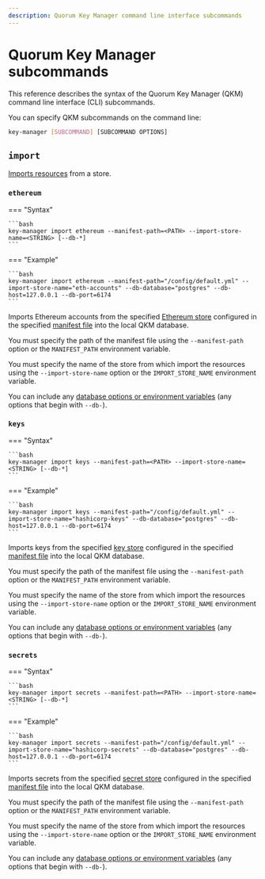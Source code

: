 ```yaml
---
description: Quorum Key Manager command line interface subcommands
---
```


# Quorum Key Manager subcommands

This reference describes the syntax of the Quorum Key Manager (QKM) command line interface (CLI) subcommands.

You can specify QKM subcommands on the command line:

```bash
key-manager [SUBCOMMAND] [SUBCOMMAND OPTIONS]
```

## `import`

[Imports resources](../../HowTo/Import-Resources.md) from a store.

### `ethereum`

=== "Syntax"

    ```bash
    key-manager import ethereum --manifest-path=<PATH> --import-store-name=<STRING> [--db-*]
    ```

=== "Example"

    ```bash
    key-manager import ethereum --manifest-path="/config/default.yml" --import-store-name="eth-accounts" --db-database="postgres" --db-host=127.0.0.1 --db-port=6174
    ```

Imports Ethereum accounts from the specified [Ethereum store](../../Concepts/Stores.md#ethereum-store) configured in the
specified [manifest file](../../HowTo/Use-Manifest-File) into the local QKM database.

You must specify the path of the manifest file using the `--manifest-path` option or the `MANIFEST_PATH` environment variable.

You must specify the name of the store from which import the resources using the `--import-store-name` option or the
`IMPORT_STORE_NAME` environment variable.

You can include any [database options or environment variables](CLI-Syntax.md#db-database) (any options that begin with `--db-`).

### `keys`

=== "Syntax"

    ```bash
    key-manager import keys --manifest-path=<PATH> --import-store-name=<STRING> [--db-*]
    ```

=== "Example"

    ```bash
    key-manager import keys --manifest-path="/config/default.yml" --import-store-name="hashicorp-keys" --db-database="postgres" --db-host=127.0.0.1 --db-port=6174
    ```

Imports keys from the specified [key store](../../Concepts/Stores.md#key-store) configured in the specified
[manifest file](../../HowTo/Use-Manifest-File) into the local QKM database.

You must specify the path of the manifest file using the `--manifest-path` option or the `MANIFEST_PATH` environment variable.

You must specify the name of the store from which import the resources using the `--import-store-name` option or the
`IMPORT_STORE_NAME` environment variable.

You can include any [database options or environment variables](CLI-Syntax.md#db-database) (any options that begin with `--db-`).

### `secrets`

=== "Syntax"

    ```bash
    key-manager import secrets --manifest-path=<PATH> --import-store-name=<STRING> [--db-*]
    ```

=== "Example"

    ```bash
    key-manager import secrets --manifest-path="/config/default.yml" --import-store-name="hashicorp-secrets" --db-database="postgres" --db-host=127.0.0.1 --db-port=6174
    ```

Imports secrets from the specified [secret store](../../Concepts/Stores.md#ethereum-store) configured in the
specified [manifest file](../../HowTo/Use-Manifest-File) into the local QKM database.

You must specify the path of the manifest file using the `--manifest-path` option or the `MANIFEST_PATH` environment variable.

You must specify the name of the store from which import the resources using the `--import-store-name` option or the
`IMPORT_STORE_NAME` environment variable.

You can include any [database options or environment variables](CLI-Syntax.md#db-database) (any options that begin with `--db-`).
